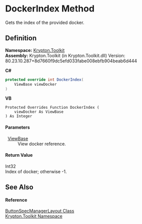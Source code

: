 # DockerIndex Method


Gets the index of the provided docker.



## Definition
**Namespace:** <a href="79d2eac2-21f4-54ff-7552-b20c33c30600.md">Krypton.Toolkit</a>  
**Assembly:** Krypton.Toolkit (in Krypton.Toolkit.dll) Version: 80.23.10.287+8d7660f9dc5efd033fabe008ebfb904beab6d444

**C#**
``` C#
protected override int DockerIndex(
	ViewBase viewDocker
)
```
**VB**
``` VB
Protected Overrides Function DockerIndex ( 
	viewDocker As ViewBase
) As Integer
```



#### Parameters
<dl><dt>  <a href="309ac2d8-bfc5-c1a7-ab6a-4f4cf86a1ba6.md">ViewBase</a></dt><dd>View docker reference.</dd></dl>

#### Return Value
Int32  
Index of docker; otherwise -1.

## See Also


#### Reference
<a href="27715b81-3fae-b75a-0ea5-8f9716ed7922.md">ButtonSpecManagerLayout Class</a>  
<a href="79d2eac2-21f4-54ff-7552-b20c33c30600.md">Krypton.Toolkit Namespace</a>  
